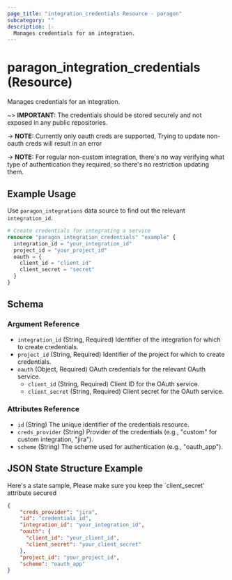 ```yaml
---
page_title: "integration_credentials Resource - paragon"
subcategory: ""
description: |-
  Manages credentials for an integration.
---
```


# paragon_integration_credentials (Resource)

Manages credentials for an integration.

~> **IMPORTANT:** 
The credentials should be stored securely and not exposed in any public repositories.

-> **NOTE:** Currently only oauth creds are supported, Trying to update non-oauth creds will result in an error

-> **NOTE:** For regular non-custom integration, there's no way verifying what type of authentication they required, so there's no restriction updating them.

## Example Usage

Use `paragon_integrations` data source to find out the relevant `integration_id`.

```terraform
# Create credentials for integrating a service
resource "paragon_integration_credentials" "example" {
  integration_id = "your_integration_id"
  project_id = "your_project_id"
  oauth = {
    client_id = "client_id"
    client_secret = "secret"
  }
}
```

## Schema

### Argument Reference

- `integration_id` (String, Required) Identifier of the integration for which to create credentials.
- `project_id` (String, Required) Identifier of the project for which to create credentials.
- `oauth` (Object, Required) OAuth credentials for the relevant OAuth service.
  - `client_id` (String, Required) Client ID for the OAuth service.
  - `client_secret` (String, Required) Client secret for the OAuth service.

### Attributes Reference

- `id` (String) The unique identifier of the credentials resource.
- `creds_provider` (String) Provider of the credentials (e.g., "custom" for custom integration, "jira").
- `scheme` (String) The scheme used for authentication (e.g., "oauth_app").

## JSON State Structure Example

Here's a state sample, Please make sure you keep the `client_secret' attribute secured

```json
{
    "creds_provider": "jira",
    "id": "credentials_id",
    "integration_id": "your_integration_id",
    "oauth": {
      "client_id": "your_client_id",
      "client_secret": "your_client_secret"
    },
    "project_id": "your_project_id",
    "scheme": "oauth_app"
}
```
